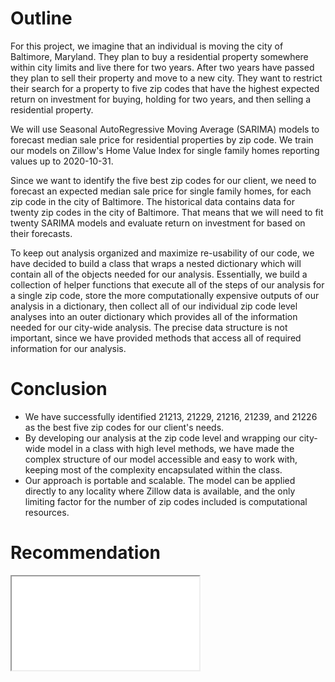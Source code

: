 # Outline

For this project, we imagine that an individual is moving the city of Baltimore, Maryland. They plan to buy a residential property somewhere within city limits and live there for two years. After two years have passed they plan to sell their property and move to a new city. They want to restrict their search for a property to five zip codes that have the highest expected return on investment for buying, holding for two years, and then selling a residential property.

We will use Seasonal AutoRegressive Moving Average (SARIMA) models to forecast median sale price for residential properties by zip code. We train our models on Zillow's Home Value Index for single family homes reporting values up to 2020-10-31.

Since we want to identify the five best zip codes for our client, we need to forecast an expected median sale price for single family homes, for each zip code in the city of Baltimore. The historical data contains data for twenty zip codes in the city of Baltimore. That means that we will need to fit twenty SARIMA models and evaluate return on investment for based on their forecasts.

To keep out analysis organized and maximize re-usability of our code, we have decided to build a class that wraps a nested dictionary which will contain all of the objects needed for our analysis. Essentially, we build a collection of helper functions that execute all of the steps of our analysis for a single zip code, store the more computationally expensive outputs of our analysis in a dictionary, then collect all of our individual zip code level analyses into an outer dictionary which provides all of the information needed for our city-wide analysis. The precise data structure is not important, since we have provided methods that access all of required information for our analysis.

# Conclusion

 - We have successfully identified 21213, 21229, 21216, 21239, and 21226 as the best five zip codes for our client's needs. 
 - By developing our analysis at the zip code level and wrapping our city-wide model in a class with high level methods, we have made the complex structure of our model accessible and easy to work with, keeping most of the complexity encapsulated within the class.
 - Our approach is portable and scalable. The model can be applied directly to any locality where Zillow data is available, and the only limiting factor for the number of zip codes included is computational resources.

# Recommendation
<iframe src="images/zip_code_map.html" title="Zip Code Map of ROI"></iframe>

